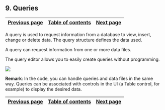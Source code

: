 
## 9. Queries
			

| [Previous page](../Concepts_WB/1410087431.md) | [Table of contents](../Concepts_WB/1410087102.md) | [Next page](../Concepts_WB/1410087436.md) |
| --- | --- | --- |



<a name="NOTE1"></a>
<a name="NOTE1_1"></a>
A query is used to request information from a database to view, insert, change or delete data. The query structure defines the data used.

A query can request information from one or more data files.

The query editor allows you to easily create queries without programming.

![](https://doc.pcsoft.fr/en-US/images/image.awp?langid=3&name=les_requetes.gif)


**Remark**: In the code, you can handle queries and data files in the same way. Queries can be associated with controls in the UI (a Table control, for example) to display the desired data.

| [Previous page](../Concepts_WB/1410087431.md) | [Table of contents](../Concepts_WB/1410087102.md) | [Next page](../Concepts_WB/1410087436.md) |
| --- | --- | --- |




